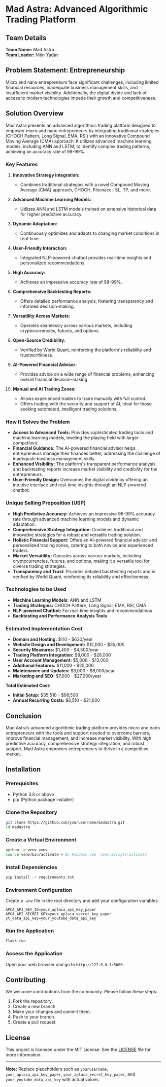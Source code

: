 # Mad Astra: Advanced Algorithmic Trading Platform

## Team Details
**Team Name:** Mad Astra  
**Team Leader:** Nitin Yadav

## Problem Statement: Entrepreneurship

Micro and nano entrepreneurs face significant challenges, including limited financial resources, inadequate business management skills, and insufficient market visibility. Additionally, the digital divide and lack of access to modern technologies impede their growth and competitiveness.

## Solution Overview

Mad Astra presents an advanced algorithmic trading platform designed to empower micro and nano entrepreneurs by integrating traditional strategies (CHOCH Pattern, Long Signal, EMA, RSI) with an innovative Compound Moving Average (CMA) approach. It utilizes advanced machine learning models, including ANN and LSTM, to identify complex trading patterns, achieving an accuracy rate of 98-99%.

### Key Features

1. **Innovative Strategy Integration:**
   - Combines traditional strategies with a novel Compound Moving Average (CMA) approach, CHOCH, Fibonacci, SL, TP, and more.
   
2. **Advanced Machine Learning Models:**
   - Utilizes ANN and LSTM models trained on extensive historical data for higher predictive accuracy.
   
3. **Dynamic Adaptation:**
   - Continuously optimizes and adapts to changing market conditions in real-time.
   
4. **User-Friendly Interaction:**
   - Integrated NLP-powered chatbot provides real-time insights and personalized recommendations.
   
5. **High Accuracy:**
   - Achieves an impressive accuracy rate of 98-99%.
   
6. **Comprehensive Backtesting Reports:**
   - Offers detailed performance analysis, fostering transparency and informed decision-making.
   
7. **Versatility Across Markets:**
   - Operates seamlessly across various markets, including cryptocurrencies, futures, and options.
   
8. **Open-Source Credibility:**
   - Verified by World Quant, reinforcing the platform's reliability and trustworthiness.
   
9. **AI-Powered Financial Advisor:**
   - Provides advice on a wide range of financial problems, enhancing overall financial decision-making.
   
10. **Manual and AI Trading Zones:**
    - Allows experienced traders to trade manually with full control.
    - Offers trading with the security and support of AI, ideal for those seeking automated, intelligent trading solutions.

### How It Solves the Problem

- **Access to Advanced Tools:** Provides sophisticated trading tools and machine learning models, leveling the playing field with larger competitors.
- **Financial Guidance:** The AI-powered financial advisor helps entrepreneurs manage their finances better, addressing the challenge of inadequate business management skills.
- **Enhanced Visibility:** The platform's transparent performance analysis and backtesting reports increase market visibility and credibility for the entrepreneurs.
- **User-Friendly Design:** Overcomes the digital divide by offering an intuitive interface and real-time insights through an NLP-powered chatbot.

### Unique Selling Proposition (USP)

- **High Predictive Accuracy:** Achieves an impressive 98-99% accuracy rate through advanced machine learning models and dynamic adaptation.
- **Comprehensive Strategy Integration:** Combines traditional and innovative strategies for a robust and versatile trading solution.
- **Holistic Financial Support:** Offers an AI-powered financial advisor and personalized trading zones, catering to both novice and experienced traders.
- **Market Versatility:** Operates across various markets, including cryptocurrencies, futures, and options, making it a versatile tool for diverse trading strategies.
- **Transparency and Trust:** Provides detailed backtesting reports and is verified by World Quant, reinforcing its reliability and effectiveness.

### Technologies to be Used

- **Machine Learning Models:** ANN and LSTM
- **Trading Strategies:** CHOCH Pattern, Long Signal, EMA, RSI, CMA
- **NLP-powered Chatbot:** For real-time insights and recommendations
- **Backtesting and Performance Analysis Tools**

### Estimated Implementation Cost

- **Domain and Hosting:** $110 - $630/year
- **Website Design and Development:** $12,000 - $35,000
- **Security Measures:** $1,400 - $4,500/year
- **Trading Platform Integration:** $8,000 - $28,000
- **User Account Management:** $5,000 - $13,000
- **Additional Features:** $11,000 - $25,000
- **Maintenance and Updates:** $3,000 - $8,000/year
- **Marketing and SEO:** $7,000 - $27,000/year

**Total Estimated Cost:**
- **Initial Setup:** $35,510 - $98,500
- **Annual Recurring Costs:** $6,510 - $21,000

## Conclusion

Mad Astra’s advanced algorithmic trading platform provides micro and nano entrepreneurs with the tools and support needed to overcome barriers, improve financial management, and increase market visibility. With high predictive accuracy, comprehensive strategy integration, and robust support, Mad Astra empowers entrepreneurs to thrive in a competitive market.

## Installation

### Prerequisites

- Python 3.8 or above
- pip (Python package installer)

### Clone the Repository

```bash
git clone https://github.com/yourusername/madastra.git
cd madastra
```

### Create a Virtual Environment

```bash
python -m venv venv
source venv/bin/activate # On Windows use `venv\Scripts\activate`
```

### Install Dependencies

```bash
pip install -r requirements.txt
```

### Environment Configuration

Create a `.env` file in the root directory and add your configuration variables:

```env
APCA_API_KEY_ID=your_aplaca_api_key_paper
APCA_API_SECRET_KEY=your_aplaca_secret_key_paper
yt_data_api_key=your_youtube_data_api_key
```

### Run the Application

```bash
flask run
```

### Access the Application

Open your web browser and go to `http://127.0.0.1:5000`.

## Contributing

We welcome contributions from the community. Please follow these steps:

1. Fork the repository.
2. Create a new branch.
3. Make your changes and commit them.
4. Push to your branch.
5. Create a pull request.

## License

This project is licensed under the MIT License. See the [LICENSE](LICENSE) file for more information.


---

**Note:** Replace placeholders such as `yourusername`, `your_aplaca_api_key_paper`, `your_aplaca_secret_key_paper`, and `your_youtube_data_api_key` with actual values.
